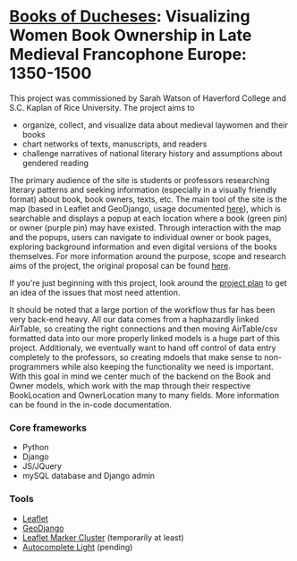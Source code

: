 # [Books of Ducheses](https://booksofduchesses.com/): Visualizing Women Book Ownership in Late Medieval Francophone Europe: 1350-1500



This project was commissioned by Sarah Watson of Haverford College and S.C. Kaplan of Rice University. The project aims to

* organize, collect, and visualize data about medieval laywomen and their books      
* chart networks of texts, manuscripts, and readers
* challenge narratives of national literary history and assumptions about gendered reading

The primary audience of the site is students or professors researching literary patterns and seeking information (especially in a visually friendly format) about book, book owners, texts, etc. The main tool of the site is the map (based in Leaflet and GeoDjango, usage documented [here](https://github.com/HCDigitalScholarship/ds-cookbook/tree/master/MapsOrGeocoding/LeafletMarkerCluster)), which is searchable and displays a popup at each location where a book (green pin) or owner (purple pin) may have existed. Through interaction with the map and the popups, users can navigate to individual owner or book pages, exploring background information and even digital versions of the books themselves. For more information around the purpose, scope and research aims of the project, the original proposal can be found [here](https://docs.google.com/document/d/1UW08KOh60aR89OT8IjKvs6xUFcWAprR3g0JiQmbMsLg/edit).

If you're just beginning with this project, look around the [project plan](https://github.com/HCDigitalScholarship/booksofduchesses/projects/1) to get an idea of the issues that most need attention.

It should be noted that a large portion of the workflow thus far has been very back-end heavy. All our data comes from a haphazardly linked AirTable, so creating the right connections and then moving AirTable/csv formatted data into our more properly linked models is a huge part of this project. Additionaly, we eventually want to hand off control of data entry completely to the professors, so creating mdoels that make sense to non-programmers while also keeping the functionality we need is important. With this goal in mind we center much of the backend on the Book and Owner models, which work with the map through their respective BookLocation and OwnerLocation many to many fields. More information can be found in the in-code documentation.

### Core frameworks
* Python
* Django
* JS/JQuery
* mySQL database and Django admin

### Tools
* [Leaflet](https://leafletjs.com/)
* [GeoDjango](https://docs.djangoproject.com/en/2.2/ref/contrib/gis/)
* [Leaflet Marker Cluster](https://github.com/Leaflet/Leaflet.markercluster) (temporarily at least)
* [Autocomplete Light](https://django-autocomplete-light.readthedocs.io/en/master/tutorial.html) (pending)

